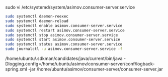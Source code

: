 

sudo vi /etc/systemd/system/asimov.consumer-server.service

```bash
sudo systemctl daemon-reexec
sudo systemctl daemon-reload
sudo systemctl enable asimov.consumer-server.service
sudo systemctl restart asimov.consumer-server.service
sudo systemctl stop asimov.consumer-server.service
sudo systemctl start asimov.consumer-server.service
sudo systemctl status asimov.consumer-server.service
sudo journalctl -u asimov.consumer-server.service -f
```

/home/ubuntu/.sdkman/candidates/java/current/bin/java -Dlogging.config=/home/ubuntu/asimov/consumer-server/conf/logback-spring.xml -jar /home/ubuntu/asimov/consumer-server/consumer-server.jar 